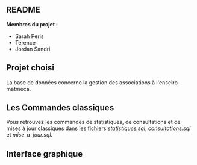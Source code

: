 
README
-------

**Membres du projet :** 
- Sarah Peris
- Terence
- Jordan Sandri

Projet choisi
--------------

La base de données concerne la gestion des associations à l'enseirb-matmeca.

Les Commandes classiques
-------------------------

Vous retrouvez les commandes de statistiques, de consultations et de mises à jour classiques dans les fichiers *statistiques.sql*, *consultations.sql* et *mise_a_jour.sql*.

Interface graphique 
--------------------

